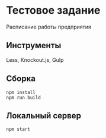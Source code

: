 # Тестовое задание

Расписание работы предприятия

## Инструменты

Less, Knockout.js, Gulp

## Сборка

```
npm install
npm run build
```

## Локальный сервер

```
npm start
```